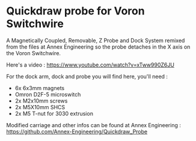# Quickdraw probe for Voron Switchwire
A Magnetically Coupled, Removable, Z Probe and Dock System remixed from the files at Annex Engineering so the probe detaches in the X axis on the Voron Switchwire.

Here's a video :
https://www.youtube.com/watch?v=xTww990Z6JU

For the dock arm, dock and probe you will find here, you'll need :
* 6x 6x3mm magnets
* Omron D2F-5 microswitch
* 2x M2x10mm screws
* 2x M5X10mm SHCS
* 2x M5 T-nut for 3030 extrusion

Modified carriage and other infos can be found at Annex Engineering : https://github.com/Annex-Engineering/Quickdraw_Probe
